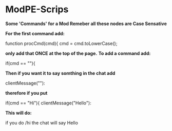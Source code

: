 # ModPE-Scrips
**Some 'Commands' for a Mod Remeber all these nodes are Case Sensative**

**For the first command add:**

function procCmd(cmd){
cmd = cmd.toLowerCase();

**only add that ONCE at the top of the page.**
**To add a command add:**

if(cmd == "<command>"){

**Then if you want it to say somthing in the chat add**

clientMessage(""):


**therefore if you put**

if(cmd == "Hi"){
clientMessage("Hello"):

**This will do:**

if you do /hi the chat will say Hello
